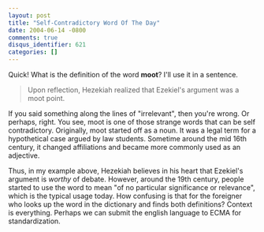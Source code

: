 ```yaml
---
layout: post
title: "Self-Contradictory Word Of The Day"
date: 2004-06-14 -0800
comments: true
disqus_identifier: 621
categories: []
---
```

Quick! What is the definition of the word **moot**? I'll use it in a
sentence.

> Upon reflection, Hezekiah realized that Ezekiel's argument was a moot
> point.

If you said something along the lines of "irrelevant", then you're
wrong. Or perhaps, right. You see, moot is one of those strange words
that can be self contradictory. Originally, moot started off as a noun.
It was a legal term for a hypothetical case argued by law students.
Sometime around the mid 16th century, it changed affiliations and became
more commonly used as an adjective.

Thus, in my example above, Hezekiah believes in his heart that Ezekiel's
argument is *worthy* of debate. However, around the 19th century, people
started to use the word to mean "of no particular significance or
relevance", which is the typical usage today. How confusing is that for
the foreigner who looks up the word in the dictionary and finds both
definitions? Context is everything. Perhaps we can submit the english
language to ECMA for standardization.

